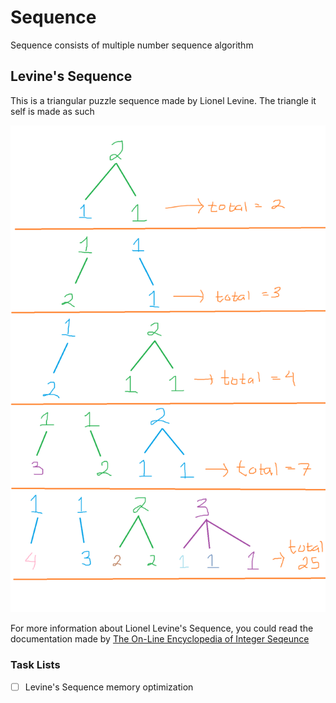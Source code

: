 # Sequence
 Sequence consists of multiple number sequence algorithm
 
## Levine's Sequence
This is a triangular puzzle sequence made by Lionel Levine. The triangle it self is made as such

![Levine Visualized](https://github.com/RayhanHagel/Sequence/blob/main/LevineSequence/visualized.png)

For more information about Lionel Levine's Sequence, you could read the documentation made by [The On-Line Encyclopedia of Integer Seqeunce](https://oeis.org/A011784)

### Task Lists
- [ ] Levine's Sequence memory optimization
